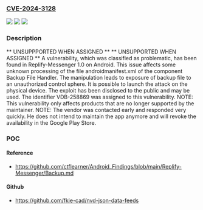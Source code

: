 ### [CVE-2024-3128](https://cve.mitre.org/cgi-bin/cvename.cgi?name=CVE-2024-3128)
![](https://img.shields.io/static/v1?label=Product&message=Replify-Messenger&color=blue)
![](https://img.shields.io/static/v1?label=Version&message=%3D%201.0%20&color=brighgreen)
![](https://img.shields.io/static/v1?label=Vulnerability&message=CWE-530%20Exposure%20of%20Backup%20File%20to%20an%20Unauthorized%20Control%20Sphere&color=brighgreen)

### Description

** UNSUPPPORTED WHEN ASSIGNED ** ** UNSUPPORTED WHEN ASSIGNED ** A vulnerability, which was classified as problematic, has been found in Replify-Messenger 1.0 on Android. This issue affects some unknown processing of the file androidmanifest.xml of the component Backup File Handler. The manipulation leads to exposure of backup file to an unauthorized control sphere. It is possible to launch the attack on the physical device. The exploit has been disclosed to the public and may be used. The identifier VDB-258869 was assigned to this vulnerability. NOTE: This vulnerability only affects products that are no longer supported by the maintainer. NOTE: The vendor was contacted early and responded very quickly. He does not intend to maintain the app anymore and will revoke the availability in the Google Play Store.

### POC

#### Reference
- https://github.com/ctflearner/Android_Findings/blob/main/Replify-Messenger/Backup.md

#### Github
- https://github.com/fkie-cad/nvd-json-data-feeds


